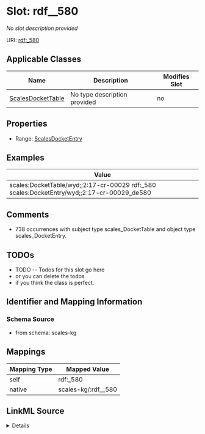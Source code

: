 

# Slot: rdf__580


_No slot description provided_





URI: [rdf:_580](http://www.w3.org/1999/02/22-rdf-syntax-ns#_580)



<!-- no inheritance hierarchy -->





## Applicable Classes

| Name | Description | Modifies Slot |
| --- | --- | --- |
| [ScalesDocketTable](../classes/ScalesDocketTable.md) | No type description provided |  no  |







## Properties

* Range: [ScalesDocketEntry](../classes/ScalesDocketEntry.md)






## Examples

| Value |
| --- |
| scales:DocketTable/wyd;;2:17-cr-00029 rdf:_580 scales:DocketEntry/wyd;;2:17-cr-00029_de580 |

## Comments

* 738 occurrences with subject type scales_DocketTable and object type scales_DocketEntry.

## TODOs

* TODO -- Todos for this slot go here
* or you can delete the todos
* if you think the class is perfect.

## Identifier and Mapping Information







### Schema Source


* from schema: scales-kg




## Mappings

| Mapping Type | Mapped Value |
| ---  | ---  |
| self | rdf:_580 |
| native | scales-kg/:rdf__580 |




## LinkML Source

<details>
```yaml
name: rdf__580
description: No slot description provided
todos:
- TODO -- Todos for this slot go here
- or you can delete the todos
- if you think the class is perfect.
comments:
- 738 occurrences with subject type scales_DocketTable and object type scales_DocketEntry.
examples:
- value: scales:DocketTable/wyd;;2:17-cr-00029 rdf:_580 scales:DocketEntry/wyd;;2:17-cr-00029_de580
from_schema: scales-kg
rank: 1000
slot_uri: rdf:_580
alias: rdf__580
domain_of:
- scales_DocketTable
range: scales_DocketEntry

```
</details>